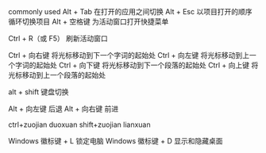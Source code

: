 commonly used
Alt + Tab	在打开的应用之间切换
Alt + Esc	以项目打开的顺序循环切换项目
Alt + 空格键	为活动窗口打开快捷菜单

Ctrl + R（或 F5）	刷新活动窗口

Ctrl + 向右键	将光标移动到下一个字词的起始处
Ctrl + 向左键	将光标移动到上一个字词的起始处
Ctrl + 向下键	将光标移动到下一个段落的起始处
Ctrl + 向上键	将光标移动到上一个段落的起始处

alt + shift 键盘切换

Alt + 向左键	后退
Alt + 向右键	前进


ctrl+zuojian duoxuan 
shift+zuojian lianxuan 








Windows 徽标键 + L	锁定电脑
Windows 徽标键 + D	显示和隐藏桌面

